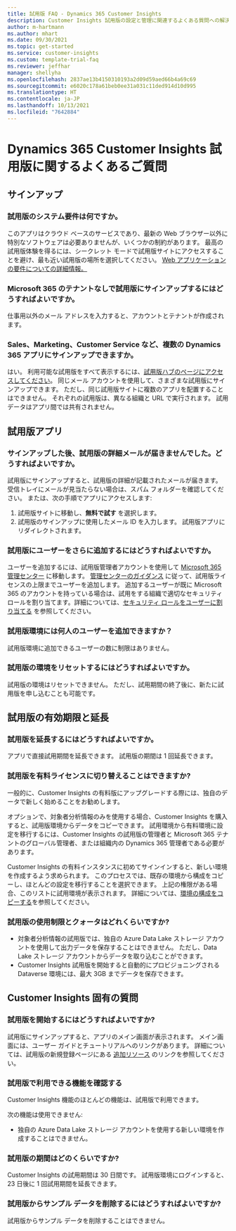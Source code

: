```yaml
---
title: 試用版 FAQ - Dynamics 365 Customer Insights
description: Customer Insights 試用版の設定と管理に関連するよくある質問への解決策。 プラットフォームとアプリ固有の問題を解決する方法について説明します。
author: m-hartmann
ms.author: mhart
ms.date: 09/30/2021
ms.topic: get-started
ms.service: customer-insights
ms.custom: template-trial-faq
ms.reviewer: jeffhar
manager: shellyha
ms.openlocfilehash: 2837ae13b4150310193a2d09d59aed66b4a69c69
ms.sourcegitcommit: e6020c178a61beb0ee31a031c11ded914d10d995
ms.translationtype: HT
ms.contentlocale: ja-JP
ms.lasthandoff: 10/13/2021
ms.locfileid: "7642884"
---
```

# <a name="dynamics-365-customer-insights-trial-faq"></a>Dynamics 365 Customer Insights 試用版に関するよくあるご質問

## <a name="sign-up"></a>サインアップ

### <a name="what-are-the-system-requirements-for-the-trial"></a>試用版のシステム要件は何ですか。

このアプリはクラウド ベースのサービスであり、最新の Web ブラウザー以外に特別なソフトウェアは必要ありませんが、いくつかの制約があります。 最高の試用版体験を得るには、シークレット モードで試用版サイトにアクセスすることを避け、最も近い試用版の場所を選択してください。 [Web アプリケーションの要件についての詳細情報。](/power-platform/admin/web-application-requirements)

### <a name="how-do-i-sign-up-for-the-trial-without-a-microsoft-365-tenant"></a>Microsoft 365 のテナントなしで試用版にサインアップするにはどうすればよいですか。

仕事用以外のメール アドレスを入力すると、アカウントとテナントが作成されます。

### <a name="can-i-sign-up-for-multiple-dynamics-365-apps-such-as-sales-marketing-and-customer-service"></a>Sales、Marketing、Customer Service など、複数の Dynamics 365 アプリにサインアップできますか。

はい。 利用可能な試用版をすべて表示するには、[試用版ハブのページにアクセスしてください](https://dynamics.microsoft.com/dynamics-365-free-trial)。 同じメール アカウントを使用して、さまざまな試用版にサインアップできます。 ただし、同じ試用版サイトに複数のアプリを配置することはできません。 それぞれの試用版は、異なる組織と URL で実行されます。 試用データはアプリ間では共有されません。

## <a name="trial-app"></a>試用版アプリ

### <a name="i-didnt-receive-the-trial-details-email-after-signing-up-what-should-i-do"></a>サインアップした後、試用版の詳細メールが届きませんでした。どうすればよいですか。

試用版にサインアップすると、試用版の詳細が記載されたメールが届きます。 受信トレイにメールが見当たらない場合は、スパム フォルダーを確認してください。 または、次の手順でアプリにアクセスします:

1. 試用版サイトに移動し、**無料で試す** を選択します。
1. 試用版のサインアップに使用したメール ID を入力します。 試用版アプリにリダイレクトされます。

### <a name="how-do-i-add-more-users-to-a-trial"></a>試用版にユーザーをさらに追加するにはどうすればよいですか。

ユーザーを追加するには、試用版管理者アカウントを使用して [Microsoft 365 管理センター](https://admin.microsoft.com) に移動します。 [管理センターのガイダンス](/microsoft-365/admin/add-users/add-users) に従って、試用版ライセンスの上限までユーザーを追加します。 追加するユーザーが既に Microsoft 365 のアカウントを持っている場合は、試用をする組織で適切なセキュリティ ロールを割り当てます。詳細については、[セキュリティ ロールをユーザーに割り当てる](/power-platform/admin/create-users-assign-online-security-roles#assign-a-security-role-to-a-user) を参照してください。

### <a name="how-many-users-can-i-add-to-my-trial-environment"></a>試用版環境には何人のユーザーを追加できますか？

試用版環境に追加できるユーザーの数に制限はありません。

### <a name="how-do-i-reset-the-trial-environment"></a>試用版の環境をリセットするにはどうすればよいですか。

試用版の環境はリセットできません。 ただし、試用期間の終了後に、新たに試用版を申し込むことも可能です。

## <a name="trial-expiration-and-extension"></a>試用版の有効期限と延長

### <a name="how-do-i-extend-the-trial"></a>試用版を延長するにはどうすればよいですか。

アプリで直接試用期間を延長できます。 試用版の期間は 1 回延長できます。

### <a name="can-i-convert-the-trial-to-a-paid-license"></a>試用版を有料ライセンスに切り替えることはできますか?

一般的に、Customer Insights の有料版にアップグレードする際には、独自のデータで新しく始めることをお勧めします。 

オプションで、対象者分析情報のみを使用する場合、Customer Insights を購入すると、試用版環境からデータをコピーできます。 試用環境から有料環境に設定を移行するには、Customer Insights の試用版の管理者と Microsoft 365 テナントのグローバル管理者、または組織内の Dynamics 365 管理者である必要があります。 

Customer Insights の有料インスタンスに初めてサインインすると、新しい環境を作成するよう求められます。 このプロセスでは、既存の環境から構成をコピーし、ほとんどの設定を移行することを選択できます。 上記の権限がある場合、このリストに試用環境が表示されます。 詳細については、[環境の構成をコピーする](audience-insights/manage-environments.md#copy-the-environment-configuration)を参照してください。

### <a name="what-are-the-trial-limits-and-quotas"></a>試用版の使用制限とクォータはどれくらいですか?

- 対象者分析情報の試用版では、独自の Azure Data Lake ストレージ アカウントを使用して出力データを保存することはできません。 ただし、Data Lake ストレージ アカウントからデータを取り込むことができます。
- Customer Insights 試用版を開始すると自動的にプロビジョニングされる Dataverse 環境には、最大 3GB までデータを保存できます。

## <a name="customer-insights-specific-questions"></a>Customer Insights 固有の質問

### <a name="how-do-i-start-using-the-trial"></a>試用版を開始するにはどうすればよいですか?

試用版にサインアップすると、アプリのメイン画面が表示されます。 メイン画面には、ユーザー ガイドとチュートリアルへのリンクがあります。 詳細については、試用版の新規登録ページにある [追加リソース](trial-signup.md#additional-resources) のリンクを参照してください。

### <a name="what-features-are-available-in-the-trial"></a>試用版で利用できる機能を確認する

Customer Insights 機能のほとんどの機能は、試用版で利用できます。

次の機能は使用できません: 
- 独自の Azure Data Lake ストレージ アカウントを使用する新しい環境を作成することはできません。

### <a name="how-long-does-the-trial-last"></a>試用版の期間はどのくらいですか?

Customer Insights の試用期間は 30 日間です。 試用版環境にログインすると、23 日後に 1 回試用期間を延長できます。

### <a name="how-do-i-remove-sample-data-from-the-trial"></a>試用版からサンプル データを削除するにはどうすればよいですか?

試用版からサンプル データを削除することはできません。
